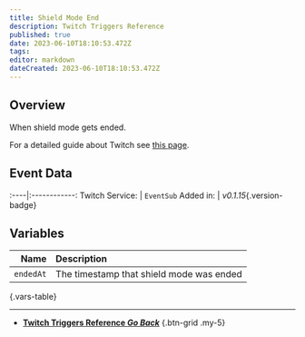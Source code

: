 ```yaml
---
title: Shield Mode End
description: Twitch Triggers Reference
published: true
date: 2023-06-10T18:10:53.472Z
tags: 
editor: markdown
dateCreated: 2023-06-10T18:10:53.472Z
---
```


## Overview
When shield mode gets ended.

For a detailed guide about Twitch see [this page](/Platforms/Twitch).

## Event Data
:----|:------------:
Twitch Service: | `EventSub`
Added in: | *v0.1.15*{.version-badge}

## Variables
Name | Description
----:|:------------
`endedAt` | The timestamp that shield mode was ended
{.vars-table}

---

- [<i class="mdi mdi-chevron-left"></i>**Twitch Triggers Reference *Go Back***](/Triggers/Twitch)
{.btn-grid .my-5}